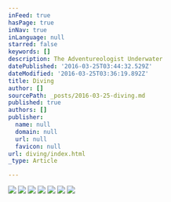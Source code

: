 ```yaml
---
inFeed: true
hasPage: true
inNav: true
inLanguage: null
starred: false
keywords: []
description: The Adventureologist Underwater
datePublished: '2016-03-25T03:44:32.529Z'
dateModified: '2016-03-25T03:36:19.892Z'
title: Diving
author: []
sourcePath: _posts/2016-03-25-diving.md
published: true
authors: []
publisher:
  name: null
  domain: null
  url: null
  favicon: null
url: diving/index.html
_type: Article

---
```

![](https://the-grid-user-content.s3-us-west-2.amazonaws.com/13e7ebb6-295a-4090-ac95-c8922b57076c.jpg)
![](https://the-grid-user-content.s3-us-west-2.amazonaws.com/4c378967-d372-4166-9dd3-8220a5aac64e.jpg)
![](https://s3-us-west-2.amazonaws.com/the-grid-img/p/c227c7466db0a78f62c66cd62e1d3f081df60f18.jpg)
![](https://the-grid-user-content.s3-us-west-2.amazonaws.com/d77ef709-cebc-49af-acbe-ec1a914989d2.jpg)
![](https://the-grid-user-content.s3-us-west-2.amazonaws.com/6ed56a51-17b7-41eb-914f-c7bf36a03f70.jpg)
![](https://the-grid-user-content.s3-us-west-2.amazonaws.com/23a28e53-2190-4782-960f-15fe27f80d69.jpg)
![](https://the-grid-user-content.s3-us-west-2.amazonaws.com/4777e31d-2981-4e53-ad31-d64b41bbaa4e.jpg)